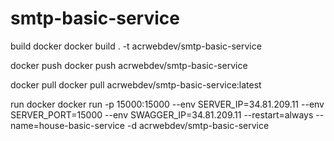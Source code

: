 # smtp-basic-service

build docker
docker build . -t acrwebdev/smtp-basic-service

docker push
docker push acrwebdev/smtp-basic-service

docker pull
docker pull acrwebdev/smtp-basic-service:latest

run docker
docker run -p 15000:15000 --env SERVER_IP=34.81.209.11 --env SERVER_PORT=15000 --env SWAGGER_IP=34.81.209.11 --restart=always --name=house-basic-service -d acrwebdev/smtp-basic-service
